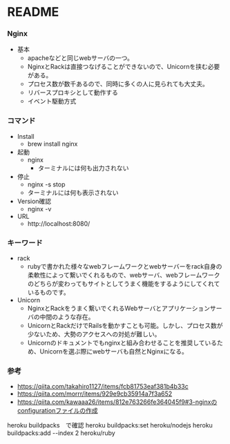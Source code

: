 # README
### Nginx
- 基本
  - apacheなどと同じwebサーバの一つ。
  - NginxとRackは直接つなげることができないので、Unicornを挟む必要がある。
  - プロセス数が数千あるので、同時に多くの人に見られても大丈夫。
  - リバースプロキシとして動作する
  - イベント駆動方式

### コマンド
- Install
  - brew install nginx
- 起動
  - nginx
    - ターミナルには何も出力されない
- 停止
  - nginx -s stop
  - ターミナルには何も表示されない
- Version確認
  - nginx -v
- URL
  - http://localhost:8080/

### キーワード
- rack
  - rubyで書かれた様々なwebフレームワークとwebサーバーをrack自身の柔軟性によって繋いでくれるもので、webサーバ、webフレームワークのどちらが変わってもサイトとしてうまく機能をするようにしてくれているものです。
- Unicorn
  - NginxとRackをうまく繋いでくれるWebサーバとアプリケーションサーバの中間のような存在。
  - UnicornとRackだけでRailsを動かすことも可能。しかし、プロセス数が少ないため、大勢のアクセスへの対処が難しい。
  - Unicornのドキュメントでもnginxと組み合わせることを推奨しているため、Unicornを選ぶ際にwebサーバも自然とNginxになる。

### 参考
- https://qiita.com/takahiro1127/items/fcb81753eaf381b4b33c
- https://qiita.com/morrr/items/929e9cb35914a7f3a652
- https://qiita.com/kawaaa26/items/812e763266fe364045f9#3-nginxのconfigurationファイルの作成


heroku buildpacks　で確認
heroku buildpacks:set heroku/nodejs
heroku buildpacks:add --index 2 heroku/ruby